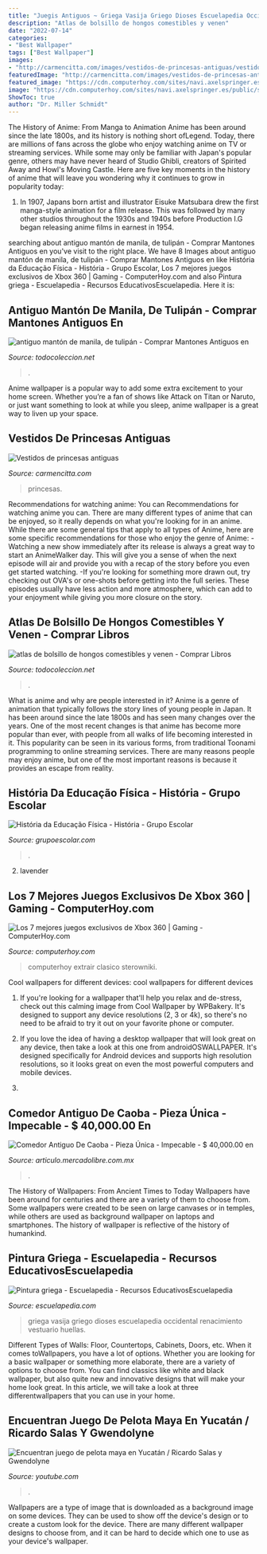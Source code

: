 ```yaml
---
title: "Juegis Antiguos ~ Griega Vasija Griego Dioses Escuelapedia Occidental Renacimiento Vestuario Huellas"
description: "Atlas de bolsillo de hongos comestibles y venen"
date: "2022-07-14"
categories:
- "Best Wallpaper"
tags: ["Best Wallpaper"]
images:
- "http://carmencitta.com/images/vestidos-de-princesas-antiguas/vestidos-de-princesas-antiguas-84-18.jpg"
featuredImage: "http://carmencitta.com/images/vestidos-de-princesas-antiguas/vestidos-de-princesas-antiguas-84-18.jpg"
featured_image: "https://cdn.computerhoy.com/sites/navi.axelspringer.es/public/styles/1200/public/media/image/2017/03/226142-xbox-360.jpg?itok=9YwubIWR"
image: "https://cdn.computerhoy.com/sites/navi.axelspringer.es/public/styles/1200/public/media/image/2017/03/226142-xbox-360.jpg?itok=9YwubIWR"
ShowToc: true
author: "Dr. Miller Schmidt"
---
```



The History of Anime: From Manga to Animation
Anime has been around since the late 1800s, and its history is nothing short ofLegend. Today, there are millions of fans across the globe who enjoy watching anime on TV or streaming services. While some may only be familiar with Japan's popular genre, others may have never heard of Studio Ghibli, creators of Spirited Away and Howl's Moving Castle. Here are five key moments in the history of anime that will leave you wondering why it continues to grow in popularity today:
1) In 1907, Japans born artist and illustrator Eisuke Matsubara drew the first manga-style animation for a film release. This was followed by many other studios throughout the 1930s and 1940s before Production I.G began releasing anime films in earnest in 1954.

	

		
searching about antiguo mantón de manila, de tulipán - Comprar Mantones Antiguos en you've visit to the right place. We have 8 Images about antiguo mantón de manila, de tulipán - Comprar Mantones Antiguos en like História da Educação Física - História - Grupo Escolar, Los 7 mejores juegos exclusivos de Xbox 360 | Gaming - ComputerHoy.com and also Pintura griega - Escuelapedia - Recursos EducativosEscuelapedia. Here it is:
		
    
## Antiguo Mantón De Manila, De Tulipán - Comprar Mantones Antiguos En

<img loading=lazy src="https://cloud10.todocoleccion.online/antiguedades/tc/2020/06/24/14/209336055.jpg" onerror="this.onerror=null;this.src='https://tse1.mm.bing.net/th?id=OIP.jreqHGv1ZE2aspSLl8laAAHaJ4&amp;pid=15.1';" alt="antiguo mantón de manila, de tulipán - Comprar Mantones Antiguos en">

_Source: todocoleccion.net_

>. 

	

Anime wallpaper is a popular way to add some extra excitement to your home screen. Whether you’re a fan of shows like Attack on Titan or Naruto, or just want something to look at while you sleep, anime wallpaper is a great way to liven up your space.

    
## Vestidos De Princesas Antiguas

<img loading=lazy src="http://carmencitta.com/images/vestidos-de-princesas-antiguas/vestidos-de-princesas-antiguas-84-18.jpg" onerror="this.onerror=null;this.src='https://tse3.mm.bing.net/th?id=OIP.YdZd93Vmt5oHxuP-fnMrygHaLk&amp;pid=15.1';" alt="Vestidos de princesas antiguas">

_Source: carmencitta.com_

>princesas. 

	

Recommendations for watching anime: You can
Recommendations for watching anime you can. There are many different types of anime that can be enjoyed, so it really depends on what you're looking for in an anime. While there are some general tips that apply to all types of Anime, here are some specific recommendations for those who enjoy the genre of Anime: 
-Watching a new show immediately after its release is always a great way to start an AnimeWalker day. This will give you a sense of when the next episode will air and provide you with a recap of the story before you even get started watching. 
-If you're looking for something more drawn out, try checking out OVA's or one-shots before getting into the full series. These episodes usually have less action and more atmosphere, which can add to your enjoyment while giving you more closure on the story.

    
## Atlas De Bolsillo De Hongos Comestibles Y Venen - Comprar Libros

<img loading=lazy src="https://cloud10.todocoleccion.online/libros-antiguos-ciencias/tc/2018/09/11/19/133038630.jpg" onerror="this.onerror=null;this.src='https://tse2.mm.bing.net/th?id=OIP.zHu8ctIrE6gu54eZfj8PbAHaK6&amp;pid=15.1';" alt="atlas de bolsillo de hongos comestibles y venen - Comprar Libros">

_Source: todocoleccion.net_

>. 

	

What is anime and why are people interested in it?
Anime is a genre of animation that typically follows the story lines of young people in Japan. It has been around since the late 1800s and has seen many changes over the years. One of the most recent changes is that anime has become more popular than ever, with people from all walks of life becoming interested in it. This popularity can be seen in its various forms, from traditional Toonami programming to online streaming services. There are many reasons people may enjoy anime, but one of the most important reasons is because it provides an escape from reality.

    
## História Da Educação Física - História - Grupo Escolar

<img loading=lazy src="https://www.grupoescolar.com/a/b/C299D.jpg" onerror="this.onerror=null;this.src='https://tse4.mm.bing.net/th?id=OIP.jhE0zL9jH6U4zGCTwo9abAHaEi&amp;pid=15.1';" alt="História da Educação Física - História - Grupo Escolar">

_Source: grupoescolar.com_

>. 

	

2. lavender 

    
## Los 7 Mejores Juegos Exclusivos De Xbox 360 | Gaming - ComputerHoy.com

<img loading=lazy src="https://cdn.computerhoy.com/sites/navi.axelspringer.es/public/styles/1200/public/media/image/2017/03/226142-xbox-360.jpg?itok=9YwubIWR" onerror="this.onerror=null;this.src='https://tse2.mm.bing.net/th?id=OIP.4rFNl6W5dvUYGaD0N1-qZAHaEL&amp;pid=15.1';" alt="Los 7 mejores juegos exclusivos de Xbox 360 | Gaming - ComputerHoy.com">

_Source: computerhoy.com_

>computerhoy extrair clasico sterowniki. 

	

Cool wallpapers for different devices:
cool wallpapers for different devices 

1. If you're looking for a wallpaper that'll help you relax and de-stress, check out this calming image from Cool Wallpaper by WPBakery. It's designed to support any device resolutions (2, 3 or 4k), so there's no need to be afraid to try it out on your favorite phone or computer.

2. If you love the idea of having a desktop wallpaper that will look great on any device, then take a look at this one from androidOSWALLPAPER. It's designed specifically for Android devices and supports high resolution resolutions, so it looks great on even the most powerful computers and mobile devices.

3.

    
## Comedor Antiguo De Caoba - Pieza Única - Impecable - $ 40,000.00 En

<img loading=lazy src="https://http2.mlstatic.com/comedor-antiguo-de-caoba-pieza-unica-impecable-D_NQ_NP_652162-MLM26605574976_012018-F.jpg" onerror="this.onerror=null;this.src='https://tse4.mm.bing.net/th?id=OIP.gY74D9Q7MKcEXl5dRAcLrgHaJ4&amp;pid=15.1';" alt="Comedor Antiguo De Caoba - Pieza Única - Impecable - $ 40,000.00 en">

_Source: articulo.mercadolibre.com.mx_

>. 

	

The History of Wallpapers: From Ancient Times to Today
Wallpapers have been around for centuries and there are a variety of them to choose from. Some wallpapers were created to be seen on large canvases or in temples, while others are used as background wallpaper on laptops and smartphones. The history of wallpaper is reflective of the history of humankind.

    
## Pintura Griega - Escuelapedia - Recursos EducativosEscuelapedia

<img loading=lazy src="http://www.escuelapedia.com/wp-content/uploads/Pintura-griega.jpg" onerror="this.onerror=null;this.src='https://tse1.mm.bing.net/th?id=OIP.-saoA6Kuo_PCcUBw5v3SSQHaE8&amp;pid=15.1';" alt="Pintura griega - Escuelapedia - Recursos EducativosEscuelapedia">

_Source: escuelapedia.com_

>griega vasija griego dioses escuelapedia occidental renacimiento vestuario huellas. 

	

Different Types of Walls: Floor, Countertops, Cabinets, Doors, etc.
When it comes toWallpapers, you have a lot of options. Whether you are looking for a basic wallpaper or something more elaborate, there are a variety of options to choose from. You can find classics like white and black wallpaper, but also quite new and innovative designs that will make your home look great. In this article, we will take a look at three differentwallpapers that you can use in your home.

    
## Encuentran Juego De Pelota Maya En Yucatán / Ricardo Salas Y Gwendolyne

<img loading=lazy src="https://i.ytimg.com/vi/J6th3ke5YCU/maxresdefault.jpg" onerror="this.onerror=null;this.src='https://tse4.mm.bing.net/th?id=OIP.YgROZ_F15eQgCcbCRogz-QHaEK&amp;pid=15.1';" alt="Encuentran juego de pelota maya en Yucatán / Ricardo Salas y Gwendolyne">

_Source: youtube.com_

>. 

	

Wallpapers are a type of image that is downloaded as a background image on some devices. They can be used to show off the device's design or to create a custom look for the device. There are many different wallpaper designs to choose from, and it can be hard to decide which one to use as your device's wallpaper.

